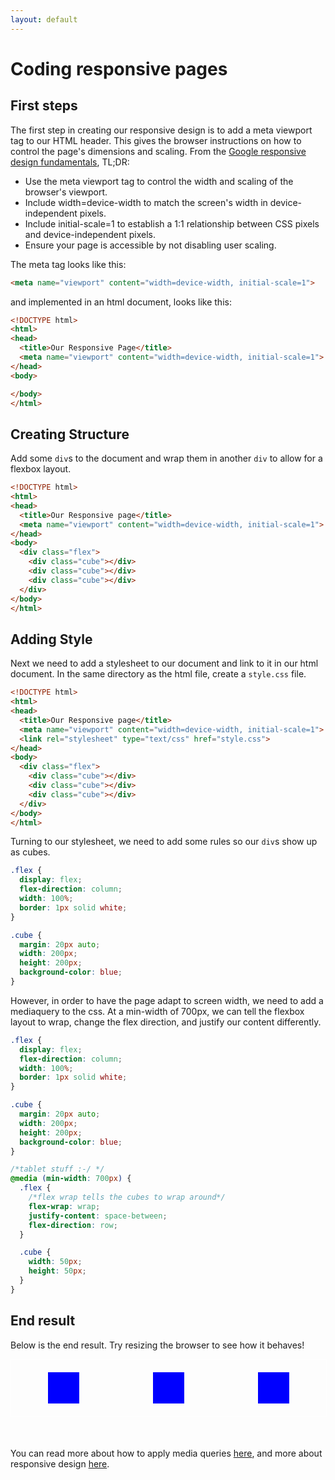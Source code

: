 ```yaml
---
layout: default
---
```


# Coding responsive pages

## First steps

The first step in creating our responsive design is to add a meta viewport tag to our HTML header. This gives the browser instructions on how to control the page's dimensions and scaling. From the [Google responsive design fundamentals](https://developers.google.com/web/fundamentals/design-and-ux/responsive/), TL;DR:

* Use the meta viewport tag to control the width and scaling of the browser's viewport.
* Include width=device-width to match the screen's width in device-independent pixels.
* Include initial-scale=1 to establish a 1:1 relationship between CSS pixels and device-independent pixels.
* Ensure your page is accessible by not disabling user scaling.


The meta tag looks like this:

```html
<meta name="viewport" content="width=device-width, initial-scale=1">
```

and implemented in an html document, looks like this:

```html
<!DOCTYPE html>
<html>
<head>
  <title>Our Responsive Page</title>
  <meta name="viewport" content="width=device-width, initial-scale=1">
</head>
<body>

</body>
</html>
```

## Creating Structure

Add some ```div```s to the document and wrap them in another ```div``` to allow for a flexbox layout.

```html
<!DOCTYPE html>
<html>
<head>
  <title>Our Responsive page</title>
  <meta name="viewport" content="width=device-width, initial-scale=1">
</head>
<body>
  <div class="flex">
    <div class="cube"></div>
    <div class="cube"></div>
    <div class="cube"></div>
  </div>
</body>
</html>
```

## Adding Style

Next we need to add a stylesheet to our document and link to it in our html document. In the same directory as the html file, create a ```style.css``` file.

```html
<!DOCTYPE html>
<html>
<head>
  <title>Our Responsive page</title>
  <meta name="viewport" content="width=device-width, initial-scale=1">
  <link rel="stylesheet" type="text/css" href="style.css">
</head>
<body>
  <div class="flex">
    <div class="cube"></div>
    <div class="cube"></div>
    <div class="cube"></div>
  </div>
</body>
</html>
```

Turning to our stylesheet, we need to add some rules so our ```div```s show up as cubes. 

```css
.flex {
  display: flex;
  flex-direction: column;
  width: 100%;
  border: 1px solid white;
}

.cube {
  margin: 20px auto;
  width: 200px;
  height: 200px;
  background-color: blue;
}
```

However, in order to have the page adapt to screen width, we need to add a mediaquery to the css. At a min-width of 700px, we can tell the flexbox layout to wrap, change the flex direction, and justify our content differently. 

```css
.flex {
  display: flex;
  flex-direction: column;
  width: 100%;
  border: 1px solid white;
}

.cube {
  margin: 20px auto;
  width: 200px;
  height: 200px;
  background-color: blue;
}

/*tablet stuff :-/ */
@media (min-width: 700px) {
  .flex {
    /*flex wrap tells the cubes to wrap around*/
    flex-wrap: wrap;
    justify-content: space-between;
    flex-direction: row;
  }

  .cube {
    width: 50px;
    height: 50px;
  }
}
```

## End result

Below is the end result. Try resizing the browser to see how it behaves!

  <style type="text/css">
    .flex {
      display: flex;
      flex-direction: column;
      width: 100%;
      border: 1px solid white;
      margin-bottom: 50px
    }

    .cube {
      margin: 20px auto;
      width: 200px;
      height: 200px;
      background-color: blue;
    }
    /*end of my mobile layout!!*/

    /*tablet stuff :-/ */
    @media (min-width: 700px) {
      .flex {
        /*flex wrap tells the cubes to wrap around*/
        flex-wrap: wrap;
        justify-content: space-between;
        flex-direction: row;
      }

      .cube {
        width: 50px;
        height: 50px;
      }
    }
  </style>
  <div class="flex">
    <div class="cube"></div>
    <div class="cube"></div>
    <div class="cube"></div>
  </div>


  You can read more about how to apply media queries [here](https://medium.com/beginners-guide-to-mobile-web-development/media-queries-54a1a463356f), and more about responsive design [here](https://developers.google.com/web/fundamentals/design-and-ux/responsive/).